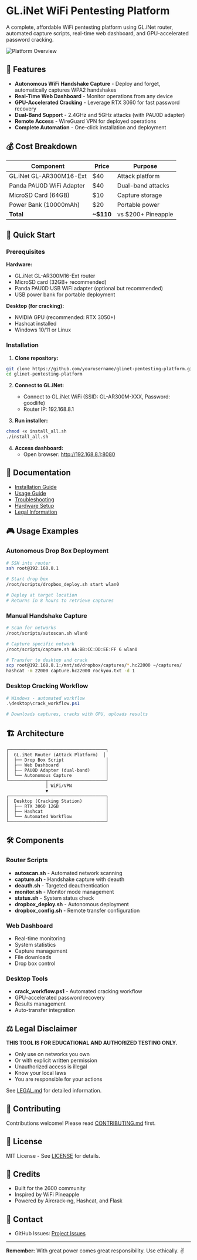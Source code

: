 # GL.iNet WiFi Pentesting Platform

A complete, affordable WiFi pentesting platform using GL.iNet router, automated capture scripts, real-time web dashboard, and GPU-accelerated password cracking.

![Platform Overview](docs/images/dashboard.png)

## 🎯 Features

- **Autonomous WiFi Handshake Capture** - Deploy and forget, automatically captures WPA2 handshakes
- **Real-Time Web Dashboard** - Monitor operations from any device
- **GPU-Accelerated Cracking** - Leverage RTX 3060 for fast password recovery
- **Dual-Band Support** - 2.4GHz and 5GHz attacks (with PAU0D adapter)
- **Remote Access** - WireGuard VPN for deployed operations
- **Complete Automation** - One-click installation and deployment

## 💰 Cost Breakdown

| Component | Price | Purpose |
|-----------|-------|---------|
| GL.iNet GL-AR300M16-Ext | $40 | Attack platform |
| Panda PAU0D WiFi Adapter | $40 | Dual-band attacks |
| MicroSD Card (64GB) | $10 | Capture storage |
| Power Bank (10000mAh) | $20 | Portable power |
| **Total** | **~$110** | vs $200+ Pineapple |

## 🚀 Quick Start

### Prerequisites

**Hardware:**
- GL.iNet GL-AR300M16-Ext router
- MicroSD card (32GB+ recommended)
- Panda PAU0D USB WiFi adapter (optional but recommended)
- USB power bank for portable deployment

**Desktop (for cracking):**
- NVIDIA GPU (recommended: RTX 3050+)
- Hashcat installed
- Windows 10/11 or Linux

### Installation

1. **Clone repository:**
```bash
git clone https://github.com/yourusername/glinet-pentesting-platform.git
cd glinet-pentesting-platform
```

2. **Connect to GL.iNet:**
   - Connect to GL.iNet WiFi (SSID: GL-AR300M-XXX, Password: goodlife)
   - Router IP: 192.168.8.1

3. **Run installer:**
```bash
chmod +x install_all.sh
./install_all.sh
```

4. **Access dashboard:**
   - Open browser: http://192.168.8.1:8080

## 📖 Documentation

- [Installation Guide](docs/INSTALLATION.md)
- [Usage Guide](docs/USAGE.md)
- [Troubleshooting](docs/TROUBLESHOOTING.md)
- [Hardware Setup](docs/HARDWARE.md)
- [Legal Information](docs/LEGAL.md)

## 🎮 Usage Examples

### Autonomous Drop Box Deployment
```bash
# SSH into router
ssh root@192.168.8.1

# Start drop box
/root/scripts/dropbox_deploy.sh start wlan0

# Deploy at target location
# Returns in 8 hours to retrieve captures
```

### Manual Handshake Capture
```bash
# Scan for networks
/root/scripts/autoscan.sh wlan0

# Capture specific network
/root/scripts/capture.sh AA:BB:CC:DD:EE:FF 6 wlan0

# Transfer to desktop and crack
scp root@192.168.8.1:/mnt/sd/dropbox/captures/*.hc22000 ~/captures/
hashcat -m 22000 capture.hc22000 rockyou.txt -d 1
```

### Desktop Cracking Workflow
```powershell
# Windows - automated workflow
.\desktop\crack_workflow.ps1

# Downloads captures, cracks with GPU, uploads results
```

## 🏗️ Architecture
```
┌─────────────────────────────────────┐
│  GL.iNet Router (Attack Platform)  │
│  ├── Drop Box Script                │
│  ├── Web Dashboard                  │
│  ├── PAU0D Adapter (dual-band)      │
│  └── Autonomous Capture             │
└──────────────┬──────────────────────┘
               │ WiFi/VPN
               ▼
┌─────────────────────────────────────┐
│  Desktop (Cracking Station)         │
│  ├── RTX 3060 12GB                  │
│  ├── Hashcat                        │
│  └── Automated Workflow             │
└─────────────────────────────────────┘
```

## 🛠️ Components

### Router Scripts

- **autoscan.sh** - Automated network scanning
- **capture.sh** - Handshake capture with deauth
- **deauth.sh** - Targeted deauthentication
- **monitor.sh** - Monitor mode management
- **status.sh** - System status check
- **dropbox_deploy.sh** - Autonomous deployment
- **dropbox_config.sh** - Remote transfer configuration

### Web Dashboard

- Real-time monitoring
- System statistics
- Capture management
- File downloads
- Drop box control

### Desktop Tools

- **crack_workflow.ps1** - Automated cracking workflow
- GPU-accelerated password recovery
- Results management
- Auto-transfer integration

## ⚖️ Legal Disclaimer

**THIS TOOL IS FOR EDUCATIONAL AND AUTHORIZED TESTING ONLY.**

- Only use on networks you own
- Or with explicit written permission
- Unauthorized access is illegal
- Know your local laws
- You are responsible for your actions

See [LEGAL.md](docs/LEGAL.md) for detailed information.

## 🤝 Contributing

Contributions welcome! Please read [CONTRIBUTING.md](CONTRIBUTING.md) first.

## 📜 License

MIT License - See [LICENSE](LICENSE) for details.

## 🙏 Credits

- Built for the 2600 community
- Inspired by WiFi Pineapple
- Powered by Aircrack-ng, Hashcat, and Flask

## 📧 Contact

- GitHub Issues: [Project Issues](https://github.com/ButterflyRSI/glinet-pentesting-platform/issues)


---

**Remember:** With great power comes great responsibility. Use ethically. ✌️
